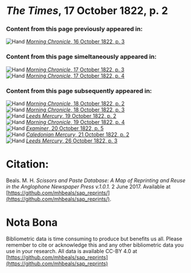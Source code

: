# *The Times*, 17 October 1822, p. 2  
  
### Content from this page previously appeared in:  
![Hand](http://scissorsandpaste.net/wp-content/uploads/2017/06/smallhandpointer.png) [*Morning Chronicle*, 16 October 1822, p. 3](https://mhbeals.github.io/sap_html/Morning-Chronicle/Morning-Chronicle-16-October-1822-p-3)  
  
### Content from this page simeltaneously appeared in:  
![Hand](http://scissorsandpaste.net/wp-content/uploads/2017/06/smallhandpointer.png) [*Morning Chronicle*, 17 October 1822, p. 3](https://mhbeals.github.io/sap_html/Morning-Chronicle/Morning-Chronicle-17-October-1822-p-3)  
![Hand](http://scissorsandpaste.net/wp-content/uploads/2017/06/smallhandpointer.png) [*Morning Chronicle*, 17 October 1822, p. 4](https://mhbeals.github.io/sap_html/Morning-Chronicle/Morning-Chronicle-17-October-1822-p-4)  
  
### Content from this page subsequently appeared in:  
![Hand](http://scissorsandpaste.net/wp-content/uploads/2017/06/smallhandpointer.png) [*Morning Chronicle*, 18 October 1822, p. 2](https://mhbeals.github.io/sap_html/Morning-Chronicle/Morning-Chronicle-18-October-1822-p-2)  
![Hand](http://scissorsandpaste.net/wp-content/uploads/2017/06/smallhandpointer.png) [*Morning Chronicle*, 18 October 1822, p. 3](https://mhbeals.github.io/sap_html/Morning-Chronicle/Morning-Chronicle-18-October-1822-p-3)  
![Hand](http://scissorsandpaste.net/wp-content/uploads/2017/06/smallhandpointer.png) [*Leeds Mercury*, 19 October 1822, p. 2](https://mhbeals.github.io/sap_html/Leeds-Mercury/Leeds-Mercury-19-October-1822-p-2)  
![Hand](http://scissorsandpaste.net/wp-content/uploads/2017/06/smallhandpointer.png) [*Morning Chronicle*, 19 October 1822, p. 4](https://mhbeals.github.io/sap_html/Morning-Chronicle/Morning-Chronicle-19-October-1822-p-4)  
![Hand](http://scissorsandpaste.net/wp-content/uploads/2017/06/smallhandpointer.png) [*Examiner*, 20 October 1822, p. 5](https://mhbeals.github.io/sap_html/Examiner/Examiner-20-October-1822-p-5)  
![Hand](http://scissorsandpaste.net/wp-content/uploads/2017/06/smallhandpointer.png) [*Caledonian Mercury*, 21 October 1822, p. 2](https://mhbeals.github.io/sap_html/Caledonian-Mercury/Caledonian-Mercury-21-October-1822-p-2)  
![Hand](http://scissorsandpaste.net/wp-content/uploads/2017/06/smallhandpointer.png) [*Leeds Mercury*, 26 October 1822, p. 3](https://mhbeals.github.io/sap_html/Leeds-Mercury/Leeds-Mercury-26-October-1822-p-3)  


# Citation: 

Beals. M. H. *Scissors and Paste Database: A Map of Reprinting and Reuse in the Anglophone Newspaper Press v.1.0.1.* 2 June 2017. Available at [https://github.com/mhbeals/sap_reprints/](https://github.com/mhbeals/sap_reprints/). 

# Nota Bona

Bibliometric data is time consuming to produce but benefits us all. Please remember to cite or acknowledge this and any other bibliometric data you use in your research. All data is available CC-BY 4.0 at [https://github.com/mhbeals/sap_reprints](https://github.com/mhbeals/sap_reprints)